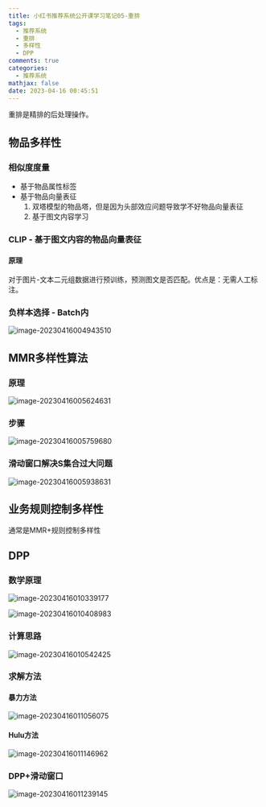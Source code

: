 ```yaml
---
title: 小红书推荐系统公开课学习笔记05-重排
tags:
  - 推荐系统
  - 重排
  - 多样性
  - DPP
comments: true
categories:
  - 推荐系统
mathjax: false
date: 2023-04-16 00:45:51
---
```


重排是精排的后处理操作。

## 物品多样性

### 相似度度量

* 基于物品属性标签
* 基于物品向量表征
  1. 双塔模型的物品塔，但是因为头部效应问题导致学不好物品向量表征
  2. 基于图文内容学习

### CLIP - 基于图文内容的物品向量表征

#### 原理

对于图片-文本二元组数据进行预训练，预测图文是否匹配。优点是：无需人工标注。

### 负样本选择 - Batch内

![image-20230416004943510](https://cdn.jsdelivr.net/gh/notlate-cn/imgs/blogs/image-20230416004943510.png)

## MMR多样性算法

### 原理

![image-20230416005624631](https://cdn.jsdelivr.net/gh/notlate-cn/imgs/blogs/image-20230416005624631.png)

### 步骤

![image-20230416005759680](https://cdn.jsdelivr.net/gh/notlate-cn/imgs/blogs/image-20230416005759680.png)

### 滑动窗口解决S集合过大问题

![image-20230416005938631](https://cdn.jsdelivr.net/gh/notlate-cn/imgs/blogs/image-20230416005938631.png)

## 业务规则控制多样性

通常是MMR+规则控制多样性

## DPP

### 数学原理

![image-20230416010339177](https://cdn.jsdelivr.net/gh/notlate-cn/imgs/blogs/image-20230416010339177.png)

![image-20230416010408983](https://cdn.jsdelivr.net/gh/notlate-cn/imgs/blogs/image-20230416010408983.png)

### 计算思路

![image-20230416010542425](https://cdn.jsdelivr.net/gh/notlate-cn/imgs/blogs/image-20230416010542425.png)

### 求解方法

#### 暴力方法

![image-20230416011056075](https://cdn.jsdelivr.net/gh/notlate-cn/imgs/blogs/image-20230416011056075.png)

#### Hulu方法

![image-20230416011146962](https://cdn.jsdelivr.net/gh/notlate-cn/imgs/blogs/image-20230416011146962.png)

### DPP+滑动窗口

![image-20230416011239145](https://cdn.jsdelivr.net/gh/notlate-cn/imgs/blogs/image-20230416011239145.png)
